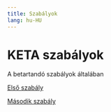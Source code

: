 ```yaml
---
title: Szabályok
lang: hu-HU
---
```

# KETA szabályok

A betartandó szabályok általában

[Első szabály](/guide/first.md)

[Második szabály](/guide/second.md)